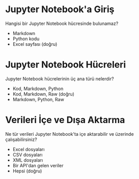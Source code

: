 # Jupyter Notebook'a Giriş

Hangisi bir Jupyter Notebook hücresinde bulunamaz?

- Markdown
- Python kodu
- Excel sayfası (doğru)

# Jupyter Notebook Hücreleri

Jupyter Notebook hücrelerinin üç ana türü nelerdir?

- Kod, Markdown, Python
- Kod, Markdown, Raw (doğru)
- Markdown, Python, Raw

# Verileri İçe ve Dışa Aktarma

Ne tür verileri Jupyter Notebook'ta içe aktarabilir ve üzerinde çalışabilirsiniz?

- Excel dosyaları
- CSV dosyaları
- XML dosyaları
- Bir API'dan gelen veriler
- Hepsi (doğru)

